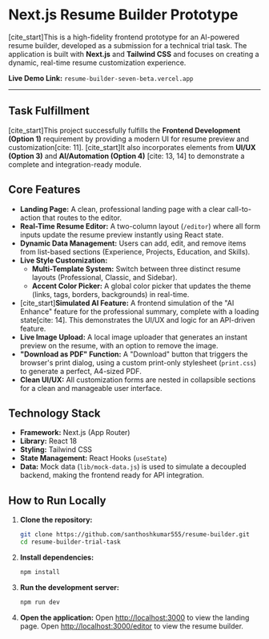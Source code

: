 # Next.js Resume Builder Prototype

[cite_start]This is a high-fidelity frontend prototype for an AI-powered resume builder, developed as a submission for a technical trial task. The application is built with **Next.js** and **Tailwind CSS** and focuses on creating a dynamic, real-time resume customization experience.

**Live Demo Link:** `resume-builder-seven-beta.vercel.app
`

---

## Task Fulfillment

[cite_start]This project successfully fulfills the **Frontend Development (Option 1)** requirement by providing a modern UI for resume preview and customization[cite: 11]. [cite_start]It also incorporates elements from **UI/UX (Option 3)** and **AI/Automation (Option 4)** [cite: 13, 14] to demonstrate a complete and integration-ready module.

## Core Features

* **Landing Page:** A clean, professional landing page with a clear call-to-action that routes to the editor.
* **Real-Time Resume Editor:** A two-column layout (`/editor`) where all form inputs update the resume preview instantly using React state.
* **Dynamic Data Management:** Users can add, edit, and remove items from list-based sections (Experience, Projects, Education, and Skills).
* **Live Style Customization:**
    * **Multi-Template System:** Switch between three distinct resume layouts (Professional, Classic, and Sidebar).
    * **Accent Color Picker:** A global color picker that updates the theme (links, tags, borders, backgrounds) in real-time.
* [cite_start]**Simulated AI Feature:** A frontend simulation of the "AI Enhance" feature for the professional summary, complete with a loading state[cite: 14]. This demonstrates the UI/UX and logic for an API-driven feature.
* **Live Image Upload:** A local image uploader that generates an instant preview on the resume, with an option to remove the image.
* **"Download as PDF" Function:** A "Download" button that triggers the browser's print dialog, using a custom print-only stylesheet (`print.css`) to generate a perfect, A4-sized PDF.
* **Clean UI/UX:** All customization forms are nested in collapsible sections for a clean and manageable user interface.

## Technology Stack

* **Framework:** Next.js (App Router)
* **Library:** React 18
* **Styling:** Tailwind CSS
* **State Management:** React Hooks (`useState`)
* **Data:** Mock data (`lib/mock-data.js`) is used to simulate a decoupled backend, making the frontend ready for API integration.

## How to Run Locally

1.  **Clone the repository:**
    ```bash
    git clone https://github.com/santhoshkumar555/resume-builder.git
    cd resume-builder-trial-task
    ```

2.  **Install dependencies:**
    ```bash
    npm install
    ```

3.  **Run the development server:**
    ```bash
    npm run dev
    ```

4.  **Open the application:**
    Open [http://localhost:3000](http://localhost:3000) to view the landing page.
    Open [http://localhost:3000/editor](http://localhost:3000/editor) to view the resume builder.
